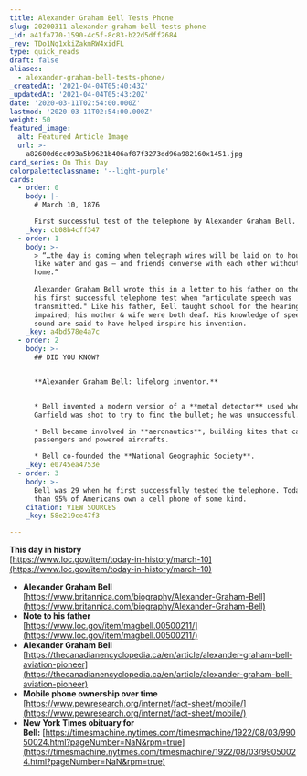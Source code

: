 ```yaml
---
title: Alexander Graham Bell Tests Phone
slug: 20200311-alexander-graham-bell-tests-phone
_id: a41fa770-1590-4c5f-8c83-b22d5dff2684
_rev: TDo1Nq1xkiZakmRW4xidFL
type: quick_reads
draft: false
aliases:
  - alexander-graham-bell-tests-phone/
_createdAt: '2021-04-04T05:40:43Z'
_updatedAt: '2021-04-04T05:43:20Z'
date: '2020-03-11T02:54:00.000Z'
lastmod: '2020-03-11T02:54:00.000Z'
weight: 50
featured_image:
  alt: Featured Article Image
  url: >-
    a82600d6cc093a5b9621b406af87f3273dd96a982160x1451.jpg
card_series: On This Day
colorpaletteclassname: '--light-purple'
cards:
  - order: 0
    body: |-
      # March 10, 1876

      First successful test of the telephone by Alexander Graham Bell.
    _key: cb08b4cff347
  - order: 1
    body: >-
      > “…the day is coming when telegraph wires will be laid on to houses just
      like water and gas — and friends converse with each other without leaving
      home.”  
        
      Alexander Graham Bell wrote this in a letter to his father on the day of
      his first successful telephone test when "articulate speech was
      transmitted." Like his father, Bell taught school for the hearing
      impaired; his mother & wife were both deaf. His knowledge of speech and
      sound are said to have helped inspire his invention.
    _key: a4bd578e4a7c
  - order: 2
    body: >-
      ## DID YOU KNOW?


      **Alexander Graham Bell: lifelong inventor.**


      * Bell invented a modern version of a **metal detector** used when Pres.
      Garfield was shot to try to find the bullet; he was unsuccessful.

      * Bell became involved in **aeronautics**, building kites that carried
      passengers and powered aircrafts.

      * Bell co-founded the **National Geographic Society**.
    _key: e0745ea4753e
  - order: 3
    body: >-
      Bell was 29 when he first successfully tested the telephone. Today, more
      than 95% of Americans own a cell phone of some kind.
    citation: VIEW SOURCES
    _key: 58e219ce47f3

---
```

**This day in history**  
[https://www.loc.gov/item/today-in-history/march-10](https://www.loc.gov/item/today-in-history/march-10)

* **Alexander Graham Bell**  
[https://www.britannica.com/biography/Alexander-Graham-Bell](https://www.britannica.com/biography/Alexander-Graham-Bell)
* **Note to his father**  
[https://www.loc.gov/item/magbell.00500211/](https://www.loc.gov/item/magbell.00500211/)
* **Alexander Graham Bell**  
[https://thecanadianencyclopedia.ca/en/article/alexander-graham-bell-aviation-pioneer](https://thecanadianencyclopedia.ca/en/article/alexander-graham-bell-aviation-pioneer)
* **Mobile phone ownership over time**  
[https://www.pewresearch.org/internet/fact-sheet/mobile/](https://www.pewresearch.org/internet/fact-sheet/mobile/)
* **New York Times obituary for Bell:** [https://timesmachine.nytimes.com/timesmachine/1922/08/03/99050024.html?pageNumber=NaN&rpm=true](https://timesmachine.nytimes.com/timesmachine/1922/08/03/99050024.html?pageNumber=NaN&rpm=true)